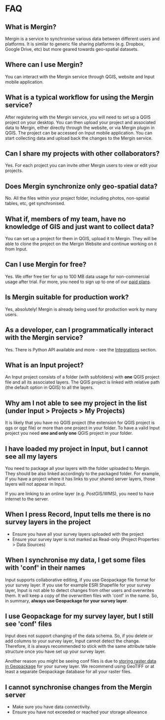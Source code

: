 # FAQ 

## What is Mergin?

Mergin is a service to synchronise various data between different users and platforms. It is similar to generic file sharing platforms (e.g. Dropbox, Google Drive, etc) but more geared towards geo-spatial datasets.

## Where can I use Mergin?

You can interact with the Mergin service through QGIS, website and Input mobile application.

## What is a typical workflow for using the Mergin service?

After registering with the Mergin service, you will need to set up a QGIS project on your desktop. You can then upload your project and associated data to Mergin, either directly through the website, or via Mergin plugin in QGIS. The project can be accessed on Input mobile application. You can start collecting data and upload back the changes to the Mergin service.

## Can I share my projects with other collaborators?

Yes. For each project you can invite other Mergin users to view or edit your projects.

## Does Mergin synchronize only geo-spatial data?

No. All the files within your project folder, including photos, non-spatial tables, etc, get synchronised.

## What if, members of my team, have no knowledge of GIS and just want to collect data?

You can set up a project for them in QGIS, upload it to Mergin. They will be able to clone the project on the Mergin Website and continue working on it from Input.

## Can I use Mergin for free?

Yes. We offer free tier for up to 100 MB data usage for non-commercial usage after trial.
For more, you need to sign up to one of our [paid plans](https://public.cloudmergin.com/pricing).

## Is Mergin suitable for production work?

Yes, absolutely! Mergin is already being used for production work by many users.

## As a developer, can I programmatically interact with the Mergin service?

Yes. There is Python API available and more - see the [Integrations](./integrations/commandline.md) section.

## What is an Input project?

An Input project consists of a folder (with subfolders) with **one** QGIS project file and all its associated layers. The QGIS project is linked with relative path (the default option in QGIS) to all the layers.

## Why am I not able to see my project in the list (under Input > Projects > My Projects)

It is likely that you have no QGIS project (the extension for QGIS project is qgs or qgz file) or more than one project in your folder. To have a valid Input project you need **one and only one** QGIS project in your folder.

## I have loaded my project in Input, but I cannot see all my layers

You need to package all your layers with the folder uploaded to Mergin. They should be also linked accordingly to the packaged folder. For example, if you have a project where it has links to your shared server layers, those layers will not appear in Input.

If you are linking to an online layer (e.g. PostGIS/WMS), you need to have internet to the server.

## When I press Record, Input tells me there is no survey layers in the project

- Ensure you have all your survey layers uploaded with the project
- Ensure your survey layer is not marked as Read-only (Project Properties > Data Sources)

## When I synchronise my data, I get some files with 'conf' in their names

Input supports collaborative editing, if you use Geopackage file format for your survey layer. If you use for example ESRI Shapefile for your survey layer, Input is not able to detect changes from other users and overwrites them. It will keep a copy of the overwritten files with 'conf' in the name. So, in summary, **always use Geopackage for your survey layer**.

## I use Geopackage for my survey layer, but I still see 'conf' files

 Input does not support changing of the data schema. So, if you delete or add columns to your survey layer, Input cannot detect the change. Therefore, it is always recommended to stick with the same attribute table structure once you have set up your survey layer.

 Another reason you might be seeing conf files is due to [storing raster data in Geopackage](https://github.com/lutraconsulting/geodiff/issues/91) for your survey layer. We recommend using GeoTIFF or at least a separate Geopackage database for all your raster files. 

## I cannot synchronise changes from the Mergin server

 - Make sure you have data connectivity.
 - Ensure you have not exceeded or reached your storage allowance
